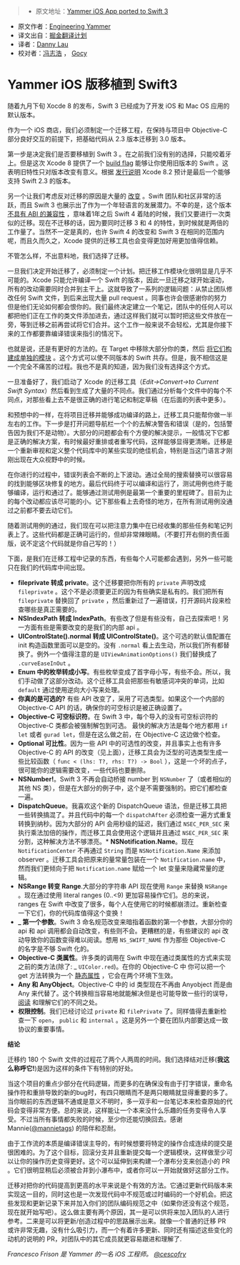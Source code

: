 > * 原文地址：[Yammer iOS App ported to Swift 3](https://medium.com/@yammereng/yammer-ios-app-ported-to-swift-3-e3496525add1)
* 原文作者：[Engineering Yammer](https://medium.com/@yammereng)
* 译文出自：[掘金翻译计划](https://github.com/xitu/gold-miner)
* 译者：[Danny Lau](https://github.com/Danny1451)
* 校对者：[冯志浩](https://github.com/fengzhihao123) ， [Gocy](https://github.com/Gocy015)


# Yammer iOS 版移植到 Swift3




随着九月下旬 Xocde 8 的发布，Swift 3 已经成为了开发 iOS 和 Mac OS 应用的默认版本。

作为一个 iOS 商店，我们必须制定一个迁移工程，在保持与项目中 Objective-C 部分良好交互的前提下，把基础代码从 2.3 版本迁移到 3.0 版本。

第一步是决定我们是否要移植到 Swift 3 。在之前我们没有别的选择，只能咬着牙上。但是这次 Xcode 8 提供了一个 [build flag](https://developer.apple.com/swift/blog/?id=36) 能够让你使用旧版本的 Swift 。这表明旧特性只对版本改变有意义。根据 [发行说明](https://developer.apple.com/library/prerelease/content/releasenotes/DeveloperTools/RN-Xcode/Introduction.html) Xcode 8.2 预计是最后一个能够支持 Swift 2.3 的版本。

另一个让我们考虑反对迁移的原因是大量的 [改变](https://buildingvts.com/a-mostly-comprehensive-list-of-swift-3-0-and-2-3-changes-193b904bb5b1#.z9w2usfdx) 。Swift 团队和社区非常的活跃，而且 Swift 3 也展示出了作为一个年轻语言的发展潜力。不幸的是，这个版本 [不具有 ABI 的兼容性](http://thread.gmane.org/gmane.comp.lang.swift.evolution/17276) ，意味着1年之后 Swift 4 着陆的时候，我们又要进行一次类似的迁移。现在不迁移的话，因为要同时迁移 3 和 4 的特性，到时候就是两倍的工作量了。当然不一定是真的，也许 Swift 4 的改变和 Swift 3 在相同的范围内呢，而且久而久之，Xcode 提供的迁移工具也会变得更加好用更加值得信赖。 

不管怎么样，不出意料地，我们选择了迁移。

一旦我们决定开始迁移了，必须制定一个计划。把迁移工作模块化很明显是几乎不可能的。Xcode 只能允许编译一个 Swift 的版本，因此一旦迁移之球开始滚动，所有的改动需要同时合并到主干上。这就导致了一系列的逻辑问题：从禁止团队修改任何 Swift 文件，到后来出现大量 pull request 。同事也许会很感谢你的努力但是他们无论如何都会恨你的。我们最终决定建立一个笔记，团队中的任何人可以都把他们正在工作的类文件添加进去，通过这样我们就可以暂时把这些文件放在一旁，等到迁移之前再尝试将它们合并。这个工作一般来说不会轻松，尤其是你接下来的工作都要靠编译错误来指引的情况下。

也就是说，还是有更好的方法的。在 Target 中移除大部分你的类，然后 [将它们构建成单独的模块](https://twitter.com/cocoaphony/status/794988795208802305) 。这个方式可以使不同版本的 Swift 共存。但是，我不相信这是一个完全不痛苦的过程。我也不是真的知道，因为我们没有选择这个方式。

一旦准备好了，我们启动了 Xcode 的迁移工具（_Edit->Convert->to Current Swift Syntax_）然后看到生成了大量的不同点。我们通过分析每个文件中的每个不同点，对那些看上去不是很正确的进行笔记和制定草稿（在后面的列表中更多）。

和预想中的一样，在将项目迁移并能够成功编译的路上，迁移工具只能帮你做一半左右的工作。下一步是打开问题导航栏一个个的去解决警告和错误（是的，包括警告因为我们不是动物）。大部分的问题都会有个方便的解决提示，一般情况下它都是正确的解决方案，有时候最好重排或者重写代码，这样能够显得更清晰。迁移是一个重新审视和定义整个代码库中的某些实现的绝佳机会，特别是当这门语言才刚刚出现在大众视野中的时候。

在你进行的过程中，错误列表会不断的上下波动。通过全局的搜索替换可以很容易的找到能够区块修复的地方。最后代码终于可以编译和运行了，测试用例也终于能够编译，运行和通过了。能够通过测试用例是最第一个重要的里程碑了。目前为止的每个改动都应该尽可能的小。记下那些看上去奇怪的地方，在所有测试用例没通过之前都不要去动它们。

随着测试用例的通过，我们现在可以把注意力集中在已经收集的那些任务和笔记列表上了。这些代码都是正确可运行的，但却非常辣眼睛。（不要打开右侧的责任面版，说不定这个代码就是你自己写的！）

下面，是我们在迁移工程中记录的东西，有些每个人可能都会遇到，另外一些可能只在我们的代码库中间出现。

*   **fileprivate 转成 private**。这个迁移要把你所有的 `private` 声明改成 `fileprivate` 。这个不是必须要更正的因为有些确实是私有的。我们把所有 `fileprivate` 替换回了 `private` ，然后重新过了一遍错误，打开源码片段来检查哪些是真正需要的。
*   **NSIndexPath 转成 IndexPath**。有些改了但是有些没有，自己去探索吧！另一方面有些是需要改变的是我们的内部 api 。
*   **UIControlState().normal 转成 UIControlState()**。这个可选的默认值配置在 init 构造函数里面可以是空的。没有 `.normal` 看上去生动，所以我们所有都替换了。例外一个值得注意的是 `UIViewAnimationOptions()` 我们替换成了 `.curveEaseInOut` 。
*   **Enum 中的枚举转成小写**。有些枚举变成了首字母小写，有些不会。所以，我们手动做了这部分改动。这个迁移工具会把那些有敏感词冲突的单词，比如 `default` 通过使用逆向大小写来处理。
*   **你真的是可选的?** 有些 API 改变了，采用了可选类型。如果这个一个内部的 Objective-C API 的话，确保你的可空标识是被正确设置了。
*   **Objective-C 可空标识符**。在 Swift 3 中，每个导入的没有可空标识符的 Objective-C 类都会被强制解包到可选。
最快的解决方法是每个地方都用 `if let` 或者 `gurad let`，但是在这么做之前，在 Objective-C 这边做个检查。
*   **Optional 可比性**。因为一些 API 中的可选性的改变，并且事实上也有许多 Objective-C 的 API 的改变（见上面），迁移工具会为泛型的可选类型生成一些比较函数（ `func < (lhs: T?, rhs: T?) -> Bool` ），这是一个坏的点子，很可能你的逻辑需要改变，一些代码也要删除。
*   **NSNumber!**。Swift 3 不再会自动桥接 number 到 `NSNumber` 了（或者相似的其他 NS 类），但是在大部分的例子中，这个是不需要强制的。把它们都检查一遍。
*   **DispatchQueue**。我喜欢这个新的 DispatchQueue 语法，但是迁移工具把一些转换搞混了。并且代码中的每一个 `dispatchAfter` 必须检查一遍方式重复转换到纳秒。因为大部分的 API 会用秒级的延迟，我们通过 `NSEC_PER_SEC` 来执行乘法加倍的操作，而迁移工具会使用这个逻辑并且通过 `NSEC_PER_SEC` 来分割，这种解决方法不够漂亮。*   **NSNotification.Name**。现在 `NotificationCenter` 不再通过 `String` 而是 `NSNotification.Name` 来添加 observer 。迁移工具会把原来的量常量包装在一个 `Notification.name` 中，然而我们更倾向于把 `Notification.name` 赋给一个 let 变量来隐藏常量的逻辑。
*   **NSRange 转变 Range**.大部分的字符串 API 现在使用 `Range` 来替换 `NSRange` 。现在通过使用 literal ranges (0..<9) 更加容易操作它们。总的来说，ranges 在 Swift 中改变了很多，每个人在使用它的时候都崩溃过。重新检查一下它们，你的代码库值得这个变换！
*   **_ 第一个参数**。Swift 3 命名规范改变来暗指着函数的第一个参数，大部分你的 api 和 api 调用都会自动改变，有些则不会。更糟糕的是，有些建议的 api 改动导致你的函数变得难以阅读。想用 `NS_SWIFT_NAME` 作为那些 Objective-C 的名字是不够 Swift 化的。
*   **Objective-C 类属性**。许多类的调用在 Swift 中现在通过类属性的方式来实现之前的类方法(除了: _ `UIColor.red`)。在你的 Objective-C 中 你可以把一个 get 方法转换为一个 [静态属性]((http://useyourloaf.com/blog/objective-c-class-properties/)) ，它会在两个环境下生效。
*   **Any 和 AnyObject**。Objective-C 中的 id 类型现在不再由 Anyobject 而是由 Any 来代替了。这个转换相当容易地就能解决但是也可能导致一些行的误导， [阅读](http://kuczborski.com/2014/07/29/any-vs-anyobject/) 和理解它们的不同之处。
*   **权限控制**。我们已经讨论过 `private` 和 `filePrivate` 了。同样值得去重新检查一下 `open`， `public` 和 `internal` 。这是另外一个要在团队内部要达成一致协议的重要事情。

**结论**

迁移约 180 个 Swift 文件的过程花了两个人两周的时间。我们选择结对迁移(**我这么称呼它!**)是因为这样的条件下有特别的好处。

当这个项目的重点少部分在代码逻辑，而更多的在确保没有由于打字错误，重命名操作符和重排导致的新的bug时，有四只眼睛而不是两只眼睛就显得重要的多了。当你眼前的东西逻辑不通或是意义不明时，多一双手和一台笔记本来检查原始的代码会变得非常方便。总的来说，这样能让一个本来没什么乐趣的任务变得令人享受。不过当所有事情都失败的时候，至少你还能切换回去。感谢 Mannie([@mannietags](https://twitter.com/mannietags)) 的陪伴和忍耐。

由于工作流的本质是编译错误主导的，有时候想要将特定的操作合成连续的提交是很困难的。为了这个目标，回滚分支并且重新提交每一个逻辑模块，这样做至少可以让你的操作历史变得更好。这个可以延伸到来构建一个瀑布分支来创造小的 PR 。它们很明显稍后必须被合并到小瀑布中，或者你可以一开始就做好这部分工作。

迁移对把你的代码提高到更高的水平来说是个有效的方法。它通过更新代码版本来实现这一目的，同时这也是一次发现代码中不规范或过时编码的一个好机会。把这些发现和更新记录下来并加入你们的团队编码规范之中（如果你还没有这个规范，现在就开始写吧）。这么做主要有两个原因，其一是可以供将来加入团队的人进行参考。二来是可以将更新/创造过程中的思路展示出来。就像一个普通的迁移 PR 或许非常无趣，没有什么吸引力，而一个有着许多更新、同时还有描述这些变化的动机的说明的 PR，对团队中的其它成员就更容易跟进和理解了.

_Francesco Frison 是 Yammer 的一名 iOS 工程师。_ [_@cescofry_](https://twitter.com/cescofry)





